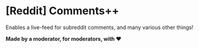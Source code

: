 # [Reddit] Comments++

Enables a live-feed for subreddit comments, and many various other things!

**Made by a moderator, for moderators, with ❤️**
